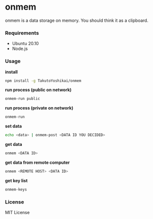# onmem
onmem is a data storage on memory. You should think it as a clipboard.

### Requirements
* Ubuntu 20.10
* Node.js

### Usage
**install**
```bash
npm install -g TakutoYoshikai/onmem
```

**run process (public on network)**
```bash
onmem-run public
```

**run process (private on network)**
```bash
onmem-run
```

**set data**
```bash
echo <data> | onmem-post <DATA ID YOU DECIDED>
```

**get data**
```bash
onmem <DATA ID>
```

**get data from remote computer**
```bash
onmem <REMOTE HOST> <DATA ID>
```

**get key list**
```bash
onmem-keys
```

### License
MIT License
